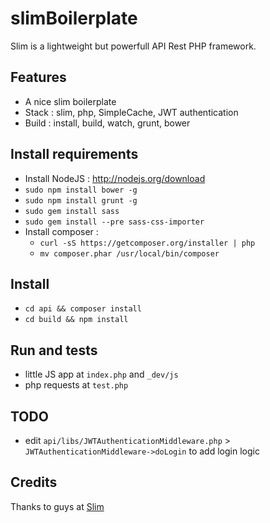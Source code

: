 slimBoilerplate
===============

Slim is a lightweight but powerfull API Rest PHP framework.

Features
--------
- A nice slim boilerplate
- Stack : slim, php, SimpleCache, JWT authentication
- Build : install, build, watch, grunt, bower

Install requirements
--------------------
- Install NodeJS : http://nodejs.org/download
- `sudo npm install bower -g`
- `sudo npm install grunt -g`
- `sudo gem install sass`
- `sudo gem install --pre sass-css-importer`
- Install composer :
    - `curl -sS https://getcomposer.org/installer | php`
    - `mv composer.phar /usr/local/bin/composer`

Install
-------
- `cd api && composer install`
- `cd build && npm install`

Run and tests
-------------
- little JS app at `index.php` and `_dev/js`
- php requests at `test.php`

TODO
----
- edit `api/libs/JWTAuthenticationMiddleware.php` > `JWTAuthenticationMiddleware->doLogin` to add login logic

Credits
-------
Thanks to guys at [Slim](http://www.slimframework.com)